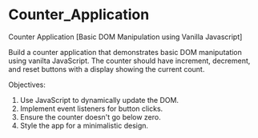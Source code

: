 # Counter_Application
Counter Application [Basic DOM Manipulation using Vanilla Javascript]

Build a counter application that demonstrates basic DOM maniputation using vanilta JavaScript. The counter should have increment, decrement, and reset buttons with a display showing the current count.

Objectives:

1) Use JavaScript to dynamically update the DOM.
2) Implement event listeners for button clicks.
3) Ensure the counter doesn't go below zero.
4) Style the app for a minimalistic design.
